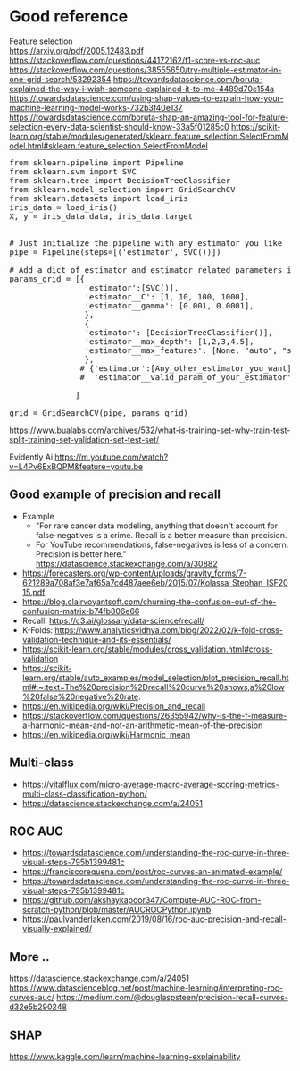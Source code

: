 <H1> Good reference </H1>

Feature selection </br>
https://arxiv.org/pdf/2005.12483.pdf
https://stackoverflow.com/questions/44172162/f1-score-vs-roc-auc
https://stackoverflow.com/questions/38555650/try-multiple-estimator-in-one-grid-search/53292354
https://towardsdatascience.com/boruta-explained-the-way-i-wish-someone-explained-it-to-me-4489d70e154a
https://towardsdatascience.com/using-shap-values-to-explain-how-your-machine-learning-model-works-732b3f40e137
https://towardsdatascience.com/boruta-shap-an-amazing-tool-for-feature-selection-every-data-scientist-should-know-33a5f01285c0
https://scikit-learn.org/stable/modules/generated/sklearn.feature_selection.SelectFromModel.html#sklearn.feature_selection.SelectFromModel

<pre>
from sklearn.pipeline import Pipeline
from sklearn.svm import SVC
from sklearn.tree import DecisionTreeClassifier
from sklearn.model_selection import GridSearchCV
from sklearn.datasets import load_iris
iris_data = load_iris()
X, y = iris_data.data, iris_data.target


# Just initialize the pipeline with any estimator you like    
pipe = Pipeline(steps=[('estimator', SVC())])

# Add a dict of estimator and estimator related parameters in this list
params_grid = [{
                'estimator':[SVC()],
                'estimator__C': [1, 10, 100, 1000],
                'estimator__gamma': [0.001, 0.0001],
                },
                {
                'estimator': [DecisionTreeClassifier()],
                'estimator__max_depth': [1,2,3,4,5],
                'estimator__max_features': [None, "auto", "sqrt", "log2"],
                },
               # {'estimator':[Any_other_estimator_you_want],
               #  'estimator__valid_param_of_your_estimator':[valid_values]

              ]

grid = GridSearchCV(pipe, params_grid)
</pre>

https://www.bualabs.com/archives/532/what-is-training-set-why-train-test-split-training-set-validation-set-test-set/

Evidently Ai
https://m.youtube.com/watch?v=L4Pv6ExBQPM&feature=youtu.be

## Good example of precision and recall
- Example
  - "For rare cancer data modeling, anything that doesn't account for false-negatives is a crime. Recall is a better measure than precision.
  - For YouTube recommendations, false-negatives is less of a concern. Precision is better here." https://datascience.stackexchange.com/a/30882
- https://forecasters.org/wp-content/uploads/gravity_forms/7-621289a708af3e7af65a7cd487aee6eb/2015/07/Kolassa_Stephan_ISF2015.pdf
- https://blog.clairvoyantsoft.com/churning-the-confusion-out-of-the-confusion-matrix-b74fb806e66
- Recall: https://c3.ai/glossary/data-science/recall/
- K-Folds: https://www.analyticsvidhya.com/blog/2022/02/k-fold-cross-validation-technique-and-its-essentials/
- https://scikit-learn.org/stable/modules/cross_validation.html#cross-validation
- https://scikit-learn.org/stable/auto_examples/model_selection/plot_precision_recall.html#:~:text=The%20precision%2Drecall%20curve%20shows,a%20low%20false%20negative%20rate.
- https://en.wikipedia.org/wiki/Precision_and_recall
- https://stackoverflow.com/questions/26355942/why-is-the-f-measure-a-harmonic-mean-and-not-an-arithmetic-mean-of-the-precision
- https://en.wikipedia.org/wiki/Harmonic_mean

## Multi-class
- https://vitalflux.com/micro-average-macro-average-scoring-metrics-multi-class-classification-python/
- https://datascience.stackexchange.com/a/24051

## ROC AUC
- https://towardsdatascience.com/understanding-the-roc-curve-in-three-visual-steps-795b1399481c
- https://franciscorequena.com/post/roc-curves-an-animated-example/
- https://towardsdatascience.com/understanding-the-roc-curve-in-three-visual-steps-795b1399481c
- https://github.com/akshaykapoor347/Compute-AUC-ROC-from-scratch-python/blob/master/AUCROCPython.ipynb
- https://paulvanderlaken.com/2019/08/16/roc-auc-precision-and-recall-visually-explained/

## More ..
https://datascience.stackexchange.com/a/24051
https://www.datascienceblog.net/post/machine-learning/interpreting-roc-curves-auc/
https://medium.com/@douglaspsteen/precision-recall-curves-d32e5b290248

## SHAP
https://www.kaggle.com/learn/machine-learning-explainability
